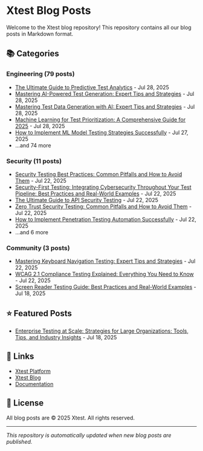 # Xtest Blog Posts

Welcome to the Xtest blog repository! This repository contains all our blog posts in Markdown format.

## 📚 Categories

### Engineering (79 posts)

- [The Ultimate Guide to Predictive Test Analytics](posts/2025/2025-07-28-the-ultimate-guide-to-predictive-test-analytics.md) - Jul 28, 2025
- [Mastering AI-Powered Test Generation: Expert Tips and Strategies](posts/2025/2025-07-28-mastering-ai-powered-test-generation-expert-tips-and-strategies.md) - Jul 28, 2025
- [Mastering Test Data Generation with AI: Expert Tips and Strategies](posts/2025/2025-07-28-mastering-test-data-generation-with-ai-expert-tips-and-strategies.md) - Jul 28, 2025
- [Machine Learning for Test Prioritization: A Comprehensive Guide for 2025](posts/2025/2025-07-28-machine-learning-for-test-prioritization-a-comprehensive-guide-for-2025.md) - Jul 28, 2025
- [How to Implement ML Model Testing Strategies Successfully](posts/2025/2025-07-27-how-to-implement-ml-model-testing-strategies-successfully.md) - Jul 27, 2025
- ...and 74 more

### Security (11 posts)

- [Security Testing Best Practices: Common Pitfalls and How to Avoid Them](posts/2025/2025-07-22-security-testing-best-practices-common-pitfalls-and-how-to-avoid-them.md) - Jul 22, 2025
- [Security-First Testing: Integrating Cybersecurity Throughout Your Test Pipeline: Best Practices and Real-World Examples](posts/2025/2025-07-22-security-first-testing-integrating-cybersecurity-throughout-your-test-pipeline-best-practices-and-real-world-examples.md) - Jul 22, 2025
- [The Ultimate Guide to API Security Testing](posts/2025/2025-07-22-the-ultimate-guide-to-api-security-testing.md) - Jul 22, 2025
- [Zero Trust Security Testing: Common Pitfalls and How to Avoid Them](posts/2025/2025-07-22-zero-trust-security-testing-common-pitfalls-and-how-to-avoid-them.md) - Jul 22, 2025
- [How to Implement Penetration Testing Automation Successfully](posts/2025/2025-07-22-how-to-implement-penetration-testing-automation-successfully.md) - Jul 22, 2025
- ...and 6 more

### Community (3 posts)

- [Mastering Keyboard Navigation Testing: Expert Tips and Strategies](posts/2025/2025-07-22-mastering-keyboard-navigation-testing-expert-tips-and-strategies.md) - Jul 22, 2025
- [WCAG 2.1 Compliance Testing Explained: Everything You Need to Know](posts/2025/2025-07-22-wcag-21-compliance-testing-explained-everything-you-need-to-know.md) - Jul 22, 2025
- [Screen Reader Testing Guide: Best Practices and Real-World Examples](posts/2025/2025-07-18-screen-reader-testing-guide-best-practices-and-real-world-examples.md) - Jul 18, 2025

## ⭐ Featured Posts

- [Enterprise Testing at Scale: Strategies for Large Organizations: Tools, Tips, and Industry Insights](posts/2025/2025-07-18-enterprise-testing-at-scale-strategies-for-large-organizations-tools-tips-and-industry-insights.md) - Jul 18, 2025

## 🔗 Links

- [Xtest Platform](https://xtest.io)
- [Xtest Blog](https://xtest.io/blog)
- [Documentation](https://xtest.io/docs)

## 📝 License

All blog posts are © 2025 Xtest. All rights reserved.

---

*This repository is automatically updated when new blog posts are published.*
